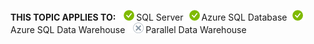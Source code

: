 <Token>**THIS TOPIC APPLIES TO:** ![yes](media/yes.png)SQL Server![yes](media/yes.png)Azure SQL Database![yes](media/yes.png)Azure SQL Data Warehouse ![no](media/no.png)Parallel Data Warehouse </Token>

